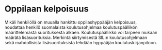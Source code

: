 Oppilaan kelpoisuus
===

Mikäli henkilöllä on muualla hankittu oppilashyppääjän kelpoisuus, noudattaa henkilö suomalaista koulutusohjelmaa
koulutuspäällikön määrittelemästä suorituksesta alkaen. Koulutuspäällikkö voi tarpeen mukaan määrätä lisäsuorituksia. Merkintä siirtymisestä SIL:n koulutusohjelmaan sekä mahdollisista lisäsuorituksista tehdään hyppääjän koulutuskirjanpitoon.